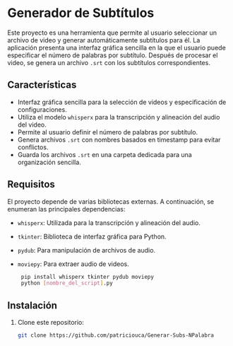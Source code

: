 # Generador de Subtítulos

Este proyecto es una herramienta que permite al usuario seleccionar un archivo de video y generar automáticamente subtítulos para él. La aplicación presenta una interfaz gráfica sencilla en la que el usuario puede especificar el número de palabras por subtítulo. Después de procesar el video, se genera un archivo `.srt` con los subtítulos correspondientes.

## Características

- Interfaz gráfica sencilla para la selección de videos y especificación de configuraciones.
- Utiliza el modelo `whisperx` para la transcripción y alineación del audio del video.
- Permite al usuario definir el número de palabras por subtítulo.
- Genera archivos `.srt` con nombres basados en timestamp para evitar conflictos.
- Guarda los archivos `.srt` en una carpeta dedicada para una organización sencilla.

## Requisitos

El proyecto depende de varias bibliotecas externas. A continuación, se enumeran las principales dependencias:

- `whisperx`: Utilizada para la transcripción y alineación del audio.
- `tkinter`: Biblioteca de interfaz gráfica para Python.
- `pydub`: Para manipulación de archivos de audio.
- `moviepy`: Para extraer audio de videos.

  ```bash
   pip install whisperx tkinter pydub moviepy
   python [nombre_del_script].py

## Instalación

1. Clone este repositorio:

   ```bash
   git clone https://github.com/patriciouca/Generar-Subs-NPalabra
